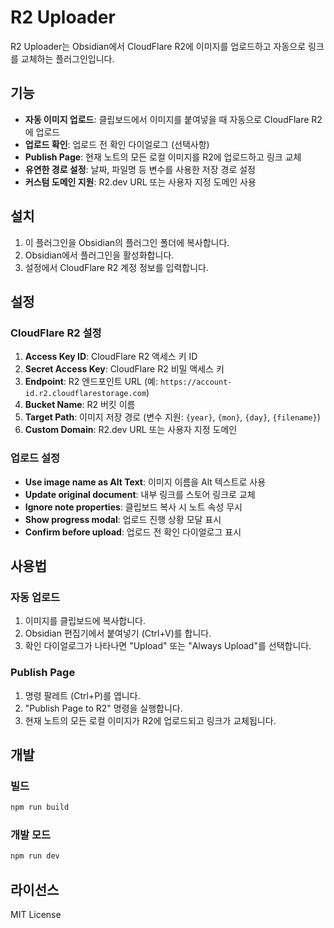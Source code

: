 # R2 Uploader

R2 Uploader는 Obsidian에서 CloudFlare R2에 이미지를 업로드하고 자동으로 링크를 교체하는 플러그인입니다.

## 기능

- **자동 이미지 업로드**: 클립보드에서 이미지를 붙여넣을 때 자동으로 CloudFlare R2에 업로드
- **업로드 확인**: 업로드 전 확인 다이얼로그 (선택사항)
- **Publish Page**: 현재 노트의 모든 로컬 이미지를 R2에 업로드하고 링크 교체
- **유연한 경로 설정**: 날짜, 파일명 등 변수를 사용한 저장 경로 설정
- **커스텀 도메인 지원**: R2.dev URL 또는 사용자 지정 도메인 사용

## 설치

1. 이 플러그인을 Obsidian의 플러그인 폴더에 복사합니다.
2. Obsidian에서 플러그인을 활성화합니다.
3. 설정에서 CloudFlare R2 계정 정보를 입력합니다.

## 설정

### CloudFlare R2 설정

1. **Access Key ID**: CloudFlare R2 액세스 키 ID
2. **Secret Access Key**: CloudFlare R2 비밀 액세스 키
3. **Endpoint**: R2 엔드포인트 URL (예: `https://account-id.r2.cloudflarestorage.com`)
4. **Bucket Name**: R2 버킷 이름
5. **Target Path**: 이미지 저장 경로 (변수 지원: `{year}`, `{mon}`, `{day}`, `{filename}`)
6. **Custom Domain**: R2.dev URL 또는 사용자 지정 도메인

### 업로드 설정

- **Use image name as Alt Text**: 이미지 이름을 Alt 텍스트로 사용
- **Update original document**: 내부 링크를 스토어 링크로 교체
- **Ignore note properties**: 클립보드 복사 시 노트 속성 무시
- **Show progress modal**: 업로드 진행 상황 모달 표시
- **Confirm before upload**: 업로드 전 확인 다이얼로그 표시

## 사용법

### 자동 업로드
1. 이미지를 클립보드에 복사합니다.
2. Obsidian 편집기에서 붙여넣기 (Ctrl+V)를 합니다.
3. 확인 다이얼로그가 나타나면 "Upload" 또는 "Always Upload"를 선택합니다.

### Publish Page
1. 명령 팔레트 (Ctrl+P)를 엽니다.
2. "Publish Page to R2" 명령을 실행합니다.
3. 현재 노트의 모든 로컬 이미지가 R2에 업로드되고 링크가 교체됩니다.

## 개발

### 빌드
```bash
npm run build
```

### 개발 모드
```bash
npm run dev
```

## 라이선스

MIT License
